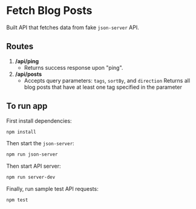 # Fetch Blog Posts

Built API that fetches data from fake `json-server` API.

## Routes

1. **/api/ping**
   - Returns success response upon "ping".
2. **/api/posts**
   - Accepts query parameters: `tags`, `sortBy`, and `direction`
     Returns all blog posts that have at least one tag specified in the parameter

## To run app

First install dependencies:

```sh
npm install
```

Then start the `json-server`:

```sh
npm run json-server
```

Then start API server:

```sh
npm run server-dev
```

Finally, run sample test API requests:

```sh
npm test
```
